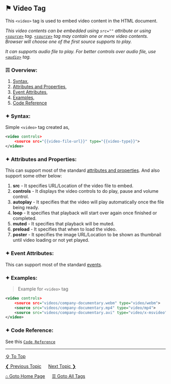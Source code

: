 ## &#9873; Video Tag
This `<video>` tag is used to embed video content in the HTML document. 

*This video contents can be embedded using `src=""` attribute or using [`<source>`](./source-tag.md) tag. [`<source>`](./source-tag.md) tag may contain one or more video contents. Browser will choose one of the first source supports to play.*

*It can supports audio file to play. For better controls over audio file, use [`<audio>`](./audio-tag.md) tag.*

### &#9780; Overview:
1. [Syntax](#-syntax),
2. [Attributes and Properties](#-attributes-and-properties),
3. [Event Attributes](#-event-attributes),
4. [Examples](#-examples),
5. [Code Reference](#-code-reference)

### &#10022; Syntax:

Simple `<video>` tag created as, 
```xml
<video controls>
	<source src="{{video-file-url}}" type="{{video-type}}">	
</video>
```

### &#10022; Attributes and Properties:
This can support most of the standard [attributes and properties](../docs/attributes-and-properties.md).
And also support some other below:
1. **src** - It specifies URL/Location of the video file to embed.
2. **controls** - It displays the video controls to do play, pause and volume control.
3. **autoplay** - It specifies that the video will play automatically once the file being ready.
4. **loop** - It specifies that playback will start over again once finished or completed.
5. **muted** - It specifies that playback will be muted.
6. **preload** - It specifies that when to load the video.	
7. **poster** - It specifies the image URL/Location to be shown as thumbnail until video loading or not yet played.	

### &#10022; Event Attributes:
This can support most of the standard [events](../docs/events.md).

### &#10022; Examples:
> Example for `<video>` tag
```xml
<video controls>
	<source src="videos/company-documentary.webm" type="video/webm">
	<source src="videos/company-documentary.mp4" type="video/mp4">
	<source src="videos/company-documentary.avi" type="video/x-msvideo">	
</video>
```

### &#10022; Code Reference:
See this [`Code Reference`](../code/video-tag.html)

---
[&#8682; To Top](#-video-tag)

[&#10094; Previous Topic](./var-tag.md) &emsp; [Next Topic &#10095;](./wbr-tag.md)

[&#8962; Goto Home Page](../README.md) &emsp; [&#9776; Goto All Tags](../all-tags.md)
